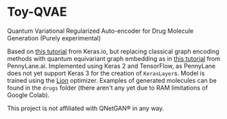 # Toy-QVAE
Quantum Variational Regularized Auto-encoder for Drug Molecule Generation (Purely experimental)

Based on [this tutorial](https://keras.io/examples/generative/molecule_generation/) from Keras.io, but replacing classical graph encoding methods with quantum equivariant graph embedding as in [this tutorial](https://pennylane.ai/qml/demos/tutorial_equivariant_graph_embedding/) from PennyLane.ai. Implemented using Keras 2 and TensorFlow, as PennyLane does not yet support Keras 3 for the creation of `KerasLayer`s. Model is trained using the [Lion](https://keras.io/api/optimizers/lion/) optimizer. Examples of generated molecules can be found in the `drugs` folder (there aren't any yet due to RAM limitations of Google Colab).

This project is not affiliated with QNetGAN® in any way. 
